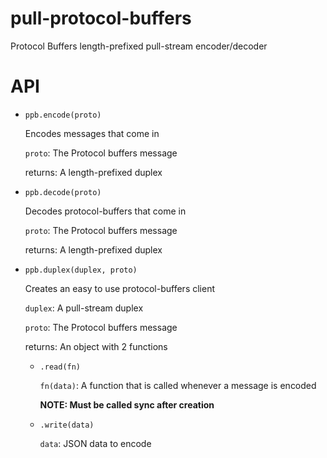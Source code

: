 # pull-protocol-buffers
Protocol Buffers length-prefixed pull-stream encoder/decoder

# API
  - `ppb.encode(proto)`

    Encodes messages that come in

    `proto`: The Protocol buffers message

    returns: A length-prefixed duplex

  - `ppb.decode(proto)`

    Decodes protocol-buffers that come in

    `proto`: The Protocol buffers message

    returns: A length-prefixed duplex

  - `ppb.duplex(duplex, proto)`

    Creates an easy to use protocol-buffers client

    `duplex`: A pull-stream duplex

    `proto`: The Protocol buffers message

    returns: An object with 2 functions

      - `.read(fn)`

        `fn(data)`: A function that is called whenever a message is encoded

        **NOTE: Must be called sync after creation**

      - `.write(data)`

        `data`: JSON data to encode
